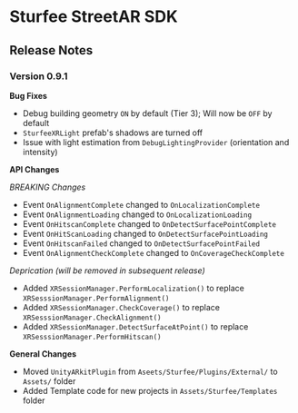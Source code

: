 ﻿# Sturfee StreetAR SDK
## Release Notes

### Version 0.9.1

**Bug Fixes**

- Debug building geometry `ON` by default (Tier 3); Will now be `OFF` by default
- `SturfeeXRLight` prefab's shadows are turned off
- Issue with light estimation from `DebugLightingProvider` (orientation and intensity)

**API Changes** 

_BREAKING Changes_
- Event `OnAlignmentComplete` changed to `OnLocalizationComplete`
- Event `OnAlignmentLoading` changed to `OnLocalizationLoading`
- Event `OnHitscanComplete` changed to `OnDetectSurfacePointComplete`
- Event `OnHitScanLoading` changed to `OnDetectSurfacePointLoading`
- Event `OnHitscanFailed` changed to `OnDetectSurfacePointFailed`
- Event `OnAlignmentCheckComplete` changed to `OnCoverageCheckComplete`

_Deprication (will be removed in subsequent release)_
- Added `XRSessionManager.PerformLocalization()` to replace `XRSesssionManager.PerformAlignment()`
- Added `XRSessionManager.CheckCoverage()` to replace `XRSesssionManager.CheckAlignment()`
- Added `XRSessionManager.DetectSurfaceAtPoint()` to replace `XRSesssionManager.PerformHitscan()`

**General Changes**
- Moved `UnityARkitPlugin` from `Aseets/Sturfee/Plugins/External/` to `Assets/` folder
- Added Template code for new projects in `Assets/Sturfee/Templates` folder



